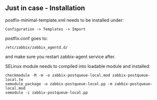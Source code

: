 Just in case - Installation
---------------------------

postfix-minimal-template.xml needs to be installed under:

    Configuration -> Templates -> Import

postfix.conf goes to:

    /etc/zabbix/zabbix_agentd.d/

and make sure you restart zabbix-agent service after.


SELinux module needs to compiled into loadable module and installed:

    checkmodule -M -m -o zabbix-postqueue-local.mod zabbix-postqueue-local.te
    semodule_package -o zabbix-postqueue-local.pp -m zabbix-postqueue-local.mod
    semodule -i zabbix-postqueue-local.pp 
  
